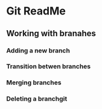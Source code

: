 # Git ReadMe
## Working with branahes
### Adding a new branch
### Transition betwen branches
### Merging branches
### Deleting a branchgit 